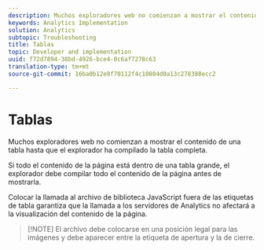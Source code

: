 ```yaml
---
description: Muchos exploradores web no comienzan a mostrar el contenido de una tabla hasta que el explorador ha compilado la tabla completa.
keywords: Analytics Implementation
solution: Analytics
subtopic: Troubleshooting
title: Tablas
topic: Developer and implementation
uuid: f72d7894-38bd-4926-bce4-0c6af7278c63
translation-type: tm+mt
source-git-commit: 16ba0b12e0f70112f4c10804d0a13c278388ecc2

---
```



# Tablas

Muchos exploradores web no comienzan a mostrar el contenido de una tabla hasta que el explorador ha compilado la tabla completa.

Si todo el contenido de la página está dentro de una tabla grande, el explorador debe compilar todo el contenido de la página antes de mostrarla.

Colocar la llamada al archivo de biblioteca JavaScript fuera de las etiquetas de tabla garantiza que la llamada a los servidores de Analytics no afectará a la visualización del contenido de la página.

> [!NOTE] El archivo debe colocarse en una posición legal para las imágenes y debe aparecer entre la etiqueta de apertura <body> y la de </body> cierre.

